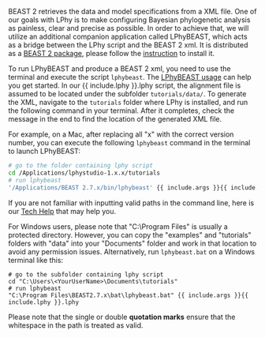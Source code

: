 
BEAST 2 retrieves the data and model specifications from a XML file.
One of our goals with LPhy is to make configuring Bayesian phylogenetic analysis 
as painless, clear and precise as possible.
In order to achieve that, we will utilize an additional companion application called LPhyBEAST, 
which acts as a bridge between the LPhy script and the BEAST 2 xml.
It is distributed as a [BEAST 2 package](https://www.beast2.org/managing-packages/),
please follow the [instruction](https://linguaphylo.github.io/setup/#lphybeast-installation) 
to install it.

To run LPhyBEAST and produce a BEAST 2 xml, you need to use the terminal 
and execute the script `lphybeast`. 
The [LPhyBEAST usage](https://linguaphylo.github.io/setup/#lphybeast-usage) can help you get started. 
In our {{ include.lphy }}.lphy script, the alignment file is assumed to be located 
under the subfolder `tutorials/data/`. 
To generate the XML, navigate to the `tutorials` folder where LPhy is installed, 
and run the following command in your terminal. 
After it completes, check the message in the end to find the location of the generated XML file. 

For example, on a Mac, after replacing all "x" with the correct version number, 
you can execute the following `lphybeast` command in the terminal to launch LPhyBEAST:

```bash
# go to the folder containing lphy script
cd /Applications/lphystudio-1.x.x/tutorials
# run lphybeast
'/Applications/BEAST 2.7.x/bin/lphybeast' {{ include.args }}{{ include.lphy }}.lphy
```

If you are not familiar with inputting valid paths in the command line, 
here is our [Tech Help](https://linguaphylo.github.io/tech-help/#obtaining-the-valid-file-paths-in-the-terminal) that may help you.

For Windows users, please note that "C:\Program Files" is usually a protected directory. 
However, you can copy the "examples" and "tutorials" folders with "data" 
into your "Documents" folder and work in that location to avoid any permission issues.
Alternatively, run `lphybeast.bat` on a Windows terminal like this:

```dos
# go to the subfolder containing lphy script
cd "C:\Users\<YourUserName>\Documents\tutorials"
# run lphybeast
"C:\Program Files\BEAST2.7.x\bat\lphybeast.bat" {{ include.args }}{{ include.lphy }}.lphy
```

Please note that the single or double **quotation marks** ensure that the whitespace in the path 
is treated as valid.

